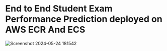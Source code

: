 # End to End Student Exam Performance Prediction deployed on AWS ECR And ECS
![Screenshot 2024-05-24 181542](https://github.com/jayp936/ML-Project/assets/85619425/e126dae1-6b1c-4a89-9717-da5ceef30da7)

